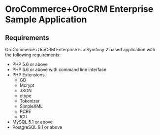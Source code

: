 OroCommerce+OroCRM Enterprise Sample Application
==============================

## Requirements

OroCommerce+OroCRM Enterprise is a Symfony 2 based application with the following requirements:

* PHP 5.6 or above
* PHP 5.6 or above with command line interface
* PHP Extensions
    * GD
    * Mcrypt
    * JSON
    * ctype
    * Tokenizer
    * SimpleXML
    * PCRE
    * ICU
* MySQL 5.1 or above
* PostgreSQL 9.1 or above
